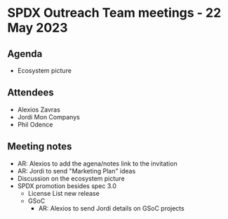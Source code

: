 # SPDX Outreach Team meetings - 22 May 2023

## Agenda

* Ecosystem picture

## Attendees

- Alexios Zavras
- Jordi Mon Companys
- Phil Odence

## Meeting notes

* AR: Alexios to add the agena/notes link to the invitation
* AR: Jordi to send "Marketing Plan" ideas
* Discussion on the ecosystem picture
* SPDX promotion besides spec 3.0
  - License List new release
  - GSoC
    - AR: Alexios to send Jordi details on GSoC projects

